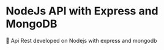 # NodeJs API with Express and MongoDB
:seedling: Api Rest developed on Nodejs with express and mongodb

